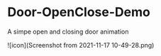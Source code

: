 # Door-OpenClose-Demo
A simpe open and closing door animation

![icon](Screenshot from 2021-11-17 10-49-28.png)
